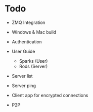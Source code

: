 # Todo

* ZMQ Integration

* Windows & Mac build

* Authentication

* User Guide
  * Sparks (User)
  * Rods (Server)

* Server list

* Server ping

* Client app for encrypted connections

* P2P